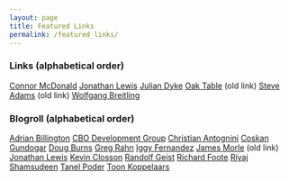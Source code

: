 ```yaml
---
layout: page
title: Featured Links
permalink: /featured_links/
---
```


### Links (alphabetical order)

[Connor McDonald](https://connor-mcdonald.com/)
[Jonathan Lewis](https://jonathanlewis.wordpress.com/)
[Julian Dyke](http://www.juliandyke.com/)
[Oak Table](http://www.oaktable.net/) (old link)
[Steve Adams](http://www.ixora.com.au/) (old link)
[Wolfgang Breitling](http://www.centrexcc.com/)

### Blogroll (alphabetical order)

[Adrian Billington](http://www.oracle-developer.net/)
[CBO Development Group](http://blogs.oracle.com/optimizer/)
[Christian Antognini](http://antognini.ch/blog/)
[Coskan Gundogar](http://coskan.wordpress.com/)
[Doug Burns](http://oracledoug.com/serendipity/)
[Greg Rahn](http://structureddata.org/)
[Iggy Fernandez](http://iggyfernandez.wordpress.com/)
[James Morle](https://www.jamesmorle.com/) (old link)
[Jonathan Lewis](http://jonathanlewis.wordpress.com/all-postings/)
[Kevin Closson](http://kevinclosson.wordpress.com/)
[Randolf Geist](http://oracle-randolf.blogspot.it/)
[Richard Foote](https://richardfoote.wordpress.com/)
[Riyaj Shamsudeen](http://orainternals.wordpress.com)
[Tanel Poder](http://blog.tanelpoder.com/)
[Toon Koppelaars](http://thehelsinkideclaration.blogspot.com/)
